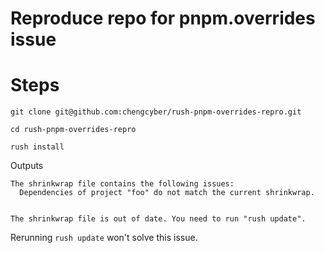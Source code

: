 # Reproduce repo for pnpm.overrides issue

# Steps

```shell
git clone git@github.com:chengcyber/rush-pnpm-overrides-repro.git

cd rush-pnpm-overrides-repro

rush install
```

Outputs

```
The shrinkwrap file contains the following issues:
  Dependencies of project "foo" do not match the current shrinkwrap.


The shrinkwrap file is out of date. You need to run "rush update".
```

Rerunning `rush update` won't solve this issue.
